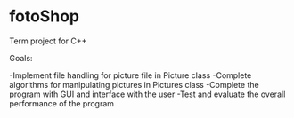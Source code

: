 # fotoShop
Term project for C++

Goals:

-Implement file handling for picture file in Picture class
-Complete algorithms for manipulating pictures in Pictures class
-Complete the program with GUI and interface with the user
-Test and evaluate the overall performance of the program


